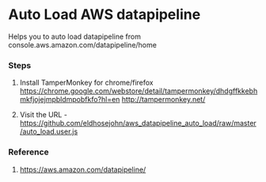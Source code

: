 # Auto Load AWS datapipeline

Helps you to auto load datapipeline from console.aws.amazon.com/datapipeline/home

### Steps
1. Install TamperMonkey for chrome/firefox
https://chrome.google.com/webstore/detail/tampermonkey/dhdgffkkebhmkfjojejmpbldmpobfkfo?hl=en
http://tampermonkey.net/

2. Visit the URL - https://github.com/eldhosejohn/aws_datapipeline_auto_load/raw/master/auto_load.user.js


### Reference 
1. https://aws.amazon.com/datapipeline/
